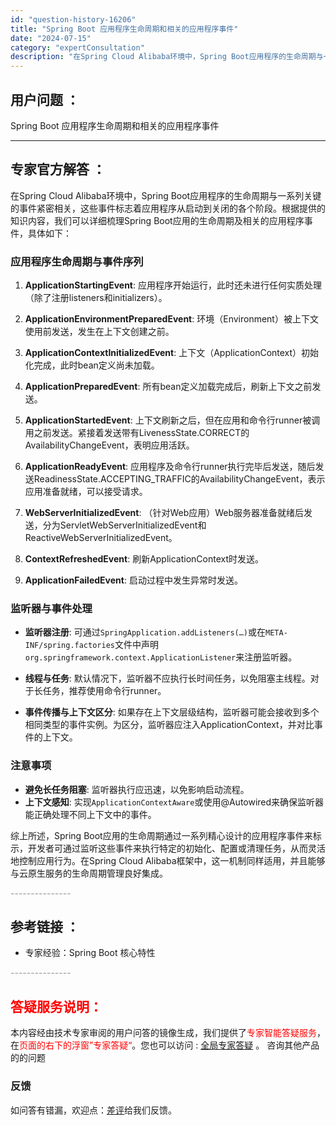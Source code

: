 ```yaml
---
id: "question-history-16206"
title: "Spring Boot 应用程序生命周期和相关的应用程序事件"
date: "2024-07-15"
category: "expertConsultation"
description: "在Spring Cloud Alibaba环境中，Spring Boot应用程序的生命周期与一系列关键的事件紧密相关，这些事件标志着应用程序从启动到关闭的各个阶段。根据提供的知识内容，我们可以详细梳理Spring Boot应用的生命周期及相关的应用程序事件，具体如下：### 应用程序生命周期与事件序"
---
```


## 用户问题 ： 
 Spring Boot 应用程序生命周期和相关的应用程序事件  

---------------
## 专家官方解答 ：

在Spring Cloud Alibaba环境中，Spring Boot应用程序的生命周期与一系列关键的事件紧密相关，这些事件标志着应用程序从启动到关闭的各个阶段。根据提供的知识内容，我们可以详细梳理Spring Boot应用的生命周期及相关的应用程序事件，具体如下：

### 应用程序生命周期与事件序列

1. **ApplicationStartingEvent**: 应用程序开始运行，此时还未进行任何实质处理（除了注册listeners和initializers）。

2. **ApplicationEnvironmentPreparedEvent**: 环境（Environment）被上下文使用前发送，发生在上下文创建之前。

3. **ApplicationContextInitializedEvent**: 上下文（ApplicationContext）初始化完成，此时bean定义尚未加载。

4. **ApplicationPreparedEvent**: 所有bean定义加载完成后，刷新上下文之前发送。

5. **ApplicationStartedEvent**: 上下文刷新之后，但在应用和命令行runner被调用之前发送。紧接着发送带有LivenessState.CORRECT的AvailabilityChangeEvent，表明应用活跃。

6. **ApplicationReadyEvent**: 应用程序及命令行runner执行完毕后发送，随后发送ReadinessState.ACCEPTING_TRAFFIC的AvailabilityChangeEvent，表示应用准备就绪，可以接受请求。

7. **WebServerInitializedEvent**: （针对Web应用）Web服务器准备就绪后发送，分为ServletWebServerInitializedEvent和ReactiveWebServerInitializedEvent。

8. **ContextRefreshedEvent**: 刷新ApplicationContext时发送。

9. **ApplicationFailedEvent**: 启动过程中发生异常时发送。

### 监听器与事件处理

- **监听器注册**: 可通过`SpringApplication.addListeners(…)`或在`META-INF/spring.factories`文件中声明`org.springframework.context.ApplicationListener`来注册监听器。
  
- **线程与任务**: 默认情况下，监听器不应执行长时间任务，以免阻塞主线程。对于长任务，推荐使用命令行runner。

- **事件传播与上下文区分**: 如果存在上下文层级结构，监听器可能会接收到多个相同类型的事件实例。为区分，监听器应注入ApplicationContext，并对比事件的上下文。

### 注意事项

- **避免长任务阻塞**: 监听器执行应迅速，以免影响启动流程。
- **上下文感知**: 实现`ApplicationContextAware`或使用@Autowired来确保监听器能正确处理不同上下文中的事件。

综上所述，Spring Boot应用的生命周期通过一系列精心设计的应用程序事件来标示，开发者可通过监听这些事件来执行特定的初始化、配置或清理任务，从而灵活地控制应用行为。在Spring Cloud Alibaba框架中，这一机制同样适用，并且能够与云原生服务的生命周期管理良好集成。


<font color="#949494">---------------</font> 


## 参考链接 ：

* 专家经验：Spring Boot 核心特性 


 <font color="#949494">---------------</font> 
 


## <font color="#FF0000">答疑服务说明：</font> 

本内容经由技术专家审阅的用户问答的镜像生成，我们提供了<font color="#FF0000">专家智能答疑服务</font>，在<font color="#FF0000">页面的右下的浮窗”专家答疑“</font>。您也可以访问 : [全局专家答疑](https://answer.opensource.alibaba.com/docs/intro) 。 咨询其他产品的的问题

### 反馈
如问答有错漏，欢迎点：[差评](https://ai.nacos.io/user/feedbackByEnhancerGradePOJOID?enhancerGradePOJOId=16214)给我们反馈。
